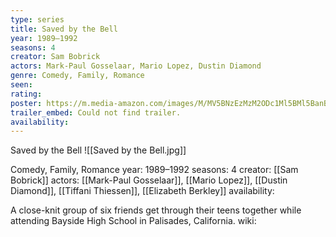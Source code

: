 ```yaml
---
type: series
title: Saved by the Bell
year: 1989–1992
seasons: 4
creator: Sam Bobrick
actors: Mark-Paul Gosselaar, Mario Lopez, Dustin Diamond
genre: Comedy, Family, Romance
seen:
rating: 
poster: https://m.media-amazon.com/images/M/MV5BNzEzMzM2ODc1Ml5BMl5BanBnXkFtZTcwMTg2MjAzMQ@@._V1_SX300.jpg
trailer_embed: Could not find trailer.
availability:
---
```

Saved by the Bell
![[Saved by the Bell.jpg]]

Comedy, Family, Romance
year: 1989–1992
seasons: 4
creator: [[Sam Bobrick]]
actors: [[Mark-Paul Gosselaar]], [[Mario Lopez]], [[Dustin Diamond]], [[Tiffani Thiessen]], [[Elizabeth Berkley]]
availability:

A close-knit group of six friends get through their teens together while attending Bayside High School in Palisades, California.
wiki: 


